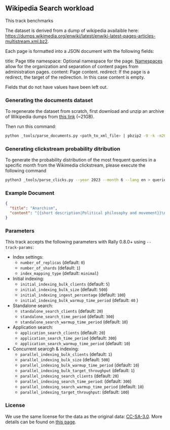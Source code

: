 ## Wikipedia Search workload

This track benchmarks

The dataset is derived from a dump of wikipedia availaible here:
https://dumps.wikimedia.org/enwiki/latest/enwiki-latest-pages-articles-multistream.xml.bz2.

Each page is formatted into a JSON document with the following fields:

title: Page title
namespace: Optional namespace for the page. [Namespaces](https://en.wikipedia.org/wiki/Wikipedia:Namespace) allow for the organization and separation of content pages from administration pages.
content: Page content.
redirect: If the page is a redirect, the target of the redirection. In this case content is empty.

Fields that do not have values have been left out.

### Generating the documents dataset

To regenerate the dataset from scratch, first download and unzip an archive
of Wikipedia dumps from [this link](https://dumps.wikimedia.org/enwiki/latest/enwiki-latest-pages-articles-multistream.xml.bz2) (~21GB).

Then run this command:

```bash
python _tools/parse_documents.py <path_to_xml_file> | pbzip2 -9 -k -m2000 > pages.json.bz2
```

### Generating clickstream probability ditribution

To generate the probability distribution of the most frequent queries in a specific month from the Wikimedia clickstream, please execute the following command

```bash
python3 _tools/parse_clicks.py --year 2023 --month 6 --lang en > queries.csv
```

### Example Document

```json
{
  "title": "Anarchism",
  "content": "{{short description|Political philosophy and movement}}\n{{other uses}}\n{{redirect2|Anarchist|Anarchists|other uses|Anarchist (disambiguation)}}\n{{distinguish|Anarchy}}\n{{good article}}\n{{pp-semi-indef}}\n{{use British English|date=August 2021}}\n{{use dmy dates|date=August 2021}}\n{{Use shortened footnotes|date=May 2023}}\n{{anarchism sidebar}}\n{{basic forms of government}}\n\n'''Anarchism''' is a [[political philosophy]] and [[Political movement|movement]] that is skeptical of all justifications for [[authority]] and seeks to abolish the [[institutions]] it claims maintain unnecessary [[coercion]] and [[Social hierarchy|hierarchy]], typically including [[government]]s,<ref name=\":0\">{{Cite book |title=The Desk Encyclopedia of World History |publisher=[[Oxford University Press]] |year=2006 |isbn=978-0-7394-7809-7 |editor-last=Wright |editor-first=Edmund |location=New York |pages=20\u201321}}</ref> [[State (polity)|nation states]],{{sfn|Suissa|2019b|ps=: \"...as many anarchists have stressed, it is not government as such that they find objectionable, but the hierarchical forms of government associated with the nation state.\"}} [[law]] and [[law enforcement]],<ref name=\":0\" /> and [[capitalism]]. Anarchism advocates for the replacement of the state with [[Stateless society|stateless societies]] or other forms of [[Free association (communism and anarchism)|free associations]]. As a historically [[left-wing]] movement, this reading of anarchism is placed on the [[Far-left politics|farthest left]] of the [[political spectrum]], usually described as the [[libertarian]] wing of the [[socialist movement]] ([ ..."
}
```

### Parameters

This track accepts the following parameters with Rally 0.8.0+ using `--track-params`:
- Index settings:
  - `number_of_replicas` (default: `0`)
  - `number_of_shards` (default: `1`)
  - `index_mapping_type` (default: `minimal`)
- Initial indexing:
  - `initial_indexing_bulk_clients` (default: `5`)
  - `initial_indexing_bulk_size` (default: `500`)
  - `initial_indexing_ingest_percentage` (default: `100`)
  - `initial_indexing_bulk_warmup_time_period` (default: `40` )
- Standalone search:
  - `standalone_search_clients` (default: `20`)
  - `standalone_search_time_period` (default: `300`)
  - `standalone_search_warmup_time_period` (default: `10`)
- Application search:
  - `application_search_clients` (default: `20`)
  - `application_search_time_period` (default: `300`)
  - `application_search_warmup_time_period` (default: `10`)
- Concurrent searcgh & indexing:
  - `parallel_indexing_bulk_clients` (default: `1`)
  - `parallel_indexing_bulk_size` (default: `500`)
  - `parallel_indexing_bulk_warmup_time_period` (default: `10`)
  - `parallel_indexing_bulk_target_throughput` (default: `1`)
  - `parallel_indexing_search_clients` (default: `20`)
  - `parallel_indexing_search_time_period`: (default: `300`)
  - `parallel_indexing_search_warmup_time_period` (default: `10`)
  - `parallel_indexing_target_throughput`: (default: `100`)

### License

We use the same license for the data as the original data: [CC-SA-3.0](http://creativecommons.org/licenses/by-sa/3.0/).
More details can be found on [this page](https://en.wikipedia.org/wiki/Wikipedia:Copyrights).
